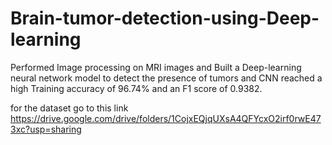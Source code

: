 # Brain-tumor-detection-using-Deep-learning
Performed Image processing on MRI images and Built a Deep-learning neural network model to detect the presence of tumors and CNN reached a high Training accuracy of 96.74% and an F1 score of 0.9382.

for the dataset go to this link https://drive.google.com/drive/folders/1CojxEQjqUXsA4QFYcxO2irf0rwE473xc?usp=sharing
